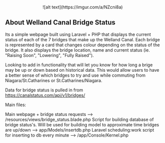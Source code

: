 

<p align="center">
![alt text](https://imgur.com/a/NZcni8a)

</p>

## About Welland Canal Bridge Status

Its a simple webpage built using Laravel + PHP that displays the current status of each of the 7 bridges that make up the Welland Canal. Each bridge is represented by a card that changes colour depending on the status of the bridge. It also displays the bridge location, name and current status (ie. "Raising Soon", "Lowering", "Fully Raised").

Looking to add in functionality that will let you know for how long a brige may be up or down based on historical data. This would allow users to have a better sense of which bridges to try and use while commuting from Niagara/St.Catharines or St.Catharines/Niagara.

Data for bridge status is pulled in from https://canalstatus.com/api/v1/bridges/

Main files:

Main webpage + bridge status requests --> /resources/views/bridge_status.blade.php
Script for building database of bridge status's. Will be used for building model to approximate time bridges are up/down --> app/Models/insertdb.php
Laravel scheduling:work script for inserting to db every minute --> /app/Console/Kernel.php
